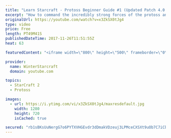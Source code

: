 ```yaml
---
title: "Learn Starcraft - Protoss Beginner Guide #1 (Updated Patch 4.0 FREE TO PLAY)"
excerpt: "How to command the incredibly strong forces of the protoss and cover weaknesses against the other inferior races. Updated for patch 4.0! This guide is not intended for COMPLETELY new players, but those who have played several games/campaign missions and grasp the very basics."
originalUrl: https://youtube.com/watch?v=x3ZkSX0tJg4
type: video
price: Free
length: PT49M41S
publishedDateTime: 2017-11-26T11:51:55Z
heat: 63

featuredContent: "<iframe width=\"800\" height=\"500\" frameborder=\"0\" src=\"https://www.youtube.com/embed/x3ZkSX0tJg4\" allow=\"accelerometer; autoplay; encrypted-media; gyroscope; picture-in-picture\" allowfullscreen></iframe>"

provider:
  name: WinterStarcraft
  domain: youtube.com

topics:
  - StarCraft 2
  - Protoss

images:
  - url: https://i.ytimg.com/vi/x3ZkSX0tJg4/maxresdefault.jpg
    width: 1280
    height: 720
    isCached: true

secured: "rb1sBKsUuNergG7o6PYTXVHGEvdr3dDmakVDzeuj3LPMceCXSXt9uOb7C7iCbCceDDDp4vGCL2TF06J9valYsBLzeorsTfIsJHBrB9HKNXPKczIOjOglckmqtLYAqRNWpvHZAkDKHQZM2vpLo9yVU68sWdFvW1G/51n7rIQUkOz2TX9PuiA649IJyq4ZGe11oAZojfX7MKLJX2uIrPMT6VZW1KHWgebj58VZdHL7FhjKwR/TADZI4+NA4nyomLOY1i6U9Uc6/KnYqGLQdgW4efVgTDkAz7sWACrEm7tOKy02mqOmv3N+Td4HQuxhFxn85HFzeRyfB6DRh0d4VQIfUxUJXCudR3VfIIFtk+U+9rXXvINPd6pJooHTxH8YWth275avBQUmPzZDowm75go4tu25ZC7mapPy5GAfJztrITP6MQjpC3cCTIccrC2ZHnUo;JWNM6CyqCwcikUPOrKx3uw=="
---
```


